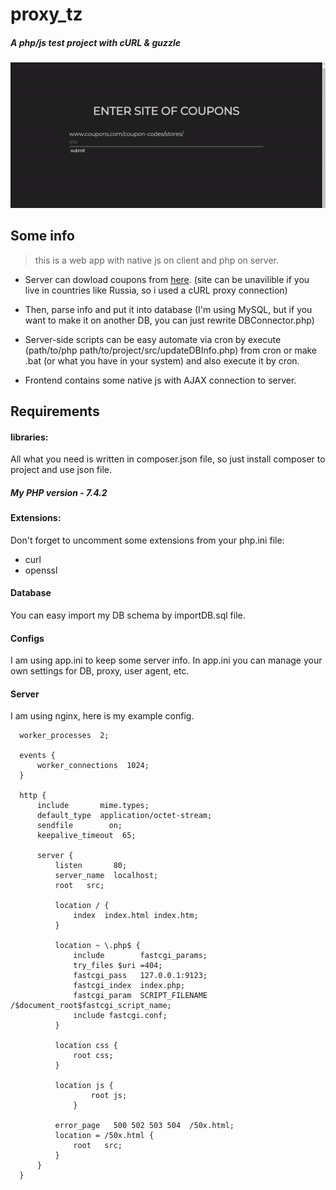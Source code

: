 # proxy_tz
##### A php/js test project with cURL & guzzle 

![presentation.gif](https://github.com/GooseGame/proxy_tz/blob/master/presentation.gif)

## Some info
> this is a web app with native js on client and php on server.
* Server can dowload coupons from [here](coupons.com).
(site can be unavilible if you live in countries like Russia, so i used a cURL proxy connection)
* Then, parse info and put it into database (I'm using MySQL, but if you want to make it on another DB, you can just rewrite DBConnector.php)
* Server-side scripts can be easy automate via cron by execute (path/to/php path/to/project/src/updateDBInfo.php) from cron or make .bat (or what you have in your system) and also execute it by cron.

* Frontend contains some native js with AJAX connection to server.

## Requirements
#### libraries:
All what you need is written in composer.json file, so just install composer to project and use json file.

##### My PHP version - 7.4.2

#### Extensions:
Don't forget to uncomment some extensions from your php.ini file:
* curl
* openssl

#### Database
You can easy import my DB schema by importDB.sql file.

#### Configs
I am using app.ini to keep some server info. In app.ini you can manage your own settings for DB, proxy, user agent, etc.

#### Server
I am using nginx, here is my example config.

```
  worker_processes  2;

  events {
      worker_connections  1024;
  }

  http {
      include       mime.types;
      default_type  application/octet-stream;
      sendfile        on;
      keepalive_timeout  65;

      server {
          listen       80;
          server_name  localhost;
          root   src;

          location / {
              index  index.html index.htm;
          }

          location ~ \.php$ {
              include        fastcgi_params;
              try_files $uri =404;
              fastcgi_pass   127.0.0.1:9123;
              fastcgi_index  index.php;
              fastcgi_param  SCRIPT_FILENAME  /$document_root$fastcgi_script_name;
              include fastcgi.conf;
          }

          location css {
              root css;
          }

          location js {
                  root js;
              }

          error_page   500 502 503 504  /50x.html;
          location = /50x.html {
              root   src;
          }
      }
  }
```  
